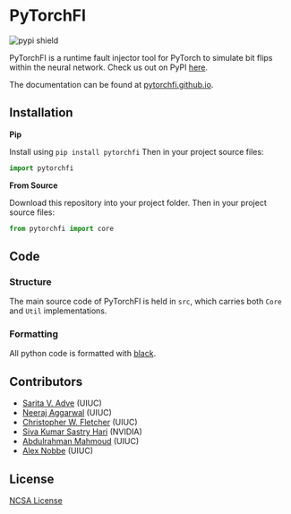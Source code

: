 # PyTorchFI

![pypi shield](https://img.shields.io/pypi/dm/pytorchfi?color=da67f7)

PyTorchFI is a runtime fault injector tool for PyTorch to simulate bit flips within the neural network. Check us out on PyPI [here](https://pypi.org/project/pytorchfi/).

The documentation can be found at [pytorchfi.github.io](https://pytorchfi.github.io/).

## Installation

**Pip**

Install using `pip install pytorchfi` Then in your project source files:

```python
import pytorchfi
```

**From Source**

Download this repository into your project folder. Then in your project source files:

```python
from pytorchfi import core
```

## Code

### Structure

The main source code of PyTorchFI is held in `src`, which carries both `Core` and `Util` implementations.

### Formatting

All python code is formatted with [black](https://black.readthedocs.io/en/stable/).

## Contributors

- [Sarita V. Adve](http://sadve.cs.illinois.edu/) (UIUC)
- [Neeraj Aggarwal](https://neerajaggarwal.com) (UIUC)
- [Christopher W. Fletcher](http://cwfletcher.net/) (UIUC)
- [Siva Kumar Sastry Hari](https://research.nvidia.com/person/siva-hari) (NVIDIA)
- [Abdulrahman Mahmoud](http://amahmou2.web.engr.illinois.edu/) (UIUC)
- [Alex Nobbe](https://github.com/Alexn99) (UIUC)

## License

[NCSA License](https://opensource.org/licenses/NCSA)
